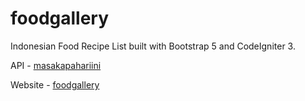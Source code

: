# foodgallery

Indonesian Food Recipe List built with Bootstrap 5 and CodeIgniter 3.

API - <a href="https://github.com/tomorisakura/unofficial-masakapahariini-api">masakapahariini</a>

Website - <a href="http://foodgallery.rf.gd">foodgallery</a>
